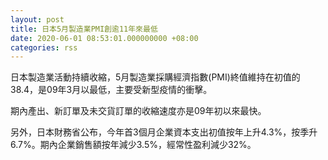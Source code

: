 ```yaml
---
layout: post
title: 日本5月製造業PMI創逾11年來最低
date: 2020-06-01 08:53:01.000000000 +08:00
categories: rss
---
```


日本製造業活動持續收縮，5月製造業採購經濟指數(PMI)終值維持在初值的38.4，是09年3月以最低，主要受新型疫情的衝擊。

期內產出、新訂單及未交貨訂單的收縮速度亦是09年初以來最快。

另外，日本財務省公布，今年首3個月企業資本支出初值按年上升4.3%，按季升6.7%。期內企業銷售額按年減少3.5%，經常性盈利減少32%。
